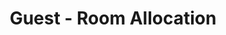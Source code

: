 ---
title: Guest - Room Allocation
api:
  file: __TravClan Hotels Partner APIs.postman_collection.json
  operationId: post_api-v1-hotels-itineraries-itrf0mc-rooms-allocations
hidden: false
---